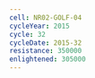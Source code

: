 ```yaml
---
cell: NR02-GOLF-04
cycleYear: 2015
cycle: 32
cycleDate: 2015-32
resistance: 350000
enlightened: 305000
---
```


